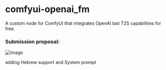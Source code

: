 # comfyui-openai_fm
 A custom node for ComfyUI that integrates OpenAI last T2S capabilities for free.

 ### Submission proposal:
![image](https://github.com/user-attachments/assets/24fa50dc-f624-415e-b519-48f4682f2c2a)

 adding Hebrew support and System prompt
